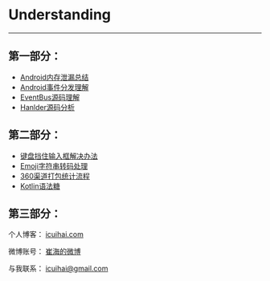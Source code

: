 # Understanding
---
## 第一部分：
 * [Android内存泄漏总结](https://github.com/icuihai/understanding/blob/master/Android%E5%86%85%E5%AD%98%E6%B3%84%E6%BC%8F.md)
 * [Android事件分发理解](https://github.com/icuihai/understanding/blob/master/Android%E4%BA%8B%E4%BB%B6%E5%88%86%E5%8F%91%E7%90%86%E8%A7%A3.md)
 * [EventBus源码理解](https://github.com/icuihai/understanding/blob/master/EventBus/EventBus.md)
 * [Hanlder源码分析](https://github.com/icuihai/understanding/blob/master/Handler/Handler.md)
 
 ## 第二部分：
 * [键盘挡住输入框解决办法](https://github.com/icuihai/understanding/blob/master/%E9%94%AE%E7%9B%98%E6%8C%A1%E4%BD%8F%E8%BE%93%E5%85%A5%E6%A1%86%E8%A7%A3%E5%86%B3%E5%8A%9E%E6%B3%95)
 * [Emoji字符串转码处理](https://github.com/icuihai/Understanding/blob/master/Utils/Unicode.md)
 * [360渠道打包统计流程](https://github.com/icuihai/understanding/blob/master/360%E6%B8%A0%E9%81%93%E6%89%93%E5%8C%85%E6%B5%81%E7%A8%8B)
 * [Kotlin语法糖](https://github.com/icuihai/understanding/blob/master/Kotlin/Kotlin.md)
 ## 第三部分：
 

个人博客：
[icuihai.com](http://icuihai.com/)

微博账号：
[崔海的微博](https://weibo.com/icuihai)

与我联系：
icuihai@gmail.com
